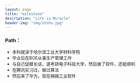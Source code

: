 ```yaml
---
layout: page
title: "milestone"
description: "Life is Miracle"
header-img: "img/zhihu.jpg"
---
```



### Path：


- 本科就读于哈尔滨工业大学材料学院
- 毕业后在BOE从事生产管理工作
- 与自己促膝长谈，遂考研电子科技大学，然后做了软件，还挺顺利
- 在腾讯实习过，做过算法
- 然后来了华为，现在搞搞工业软件 





